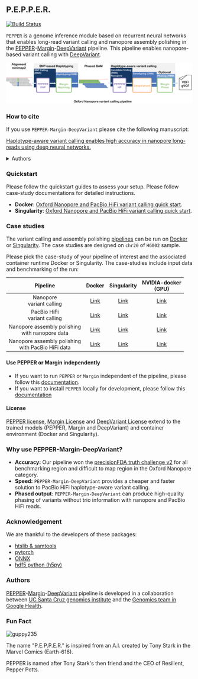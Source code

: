 ## P.E.P.P.E.R.
[![Build Status](https://travis-ci.com/kishwarshafin/pepper.svg?branch=master)](https://travis-ci.com/kishwarshafin/pepper)

`PEPPER` is a genome inference module based on recurrent neural networks that enables long-read variant calling and nanopore assembly polishing in the [PEPPER](https://github.com/kishwarshafin/pepper)-[Margin](https://github.com/UCSC-nanopore-cgl/margin)-[DeepVariant](https://github.com/google/deepvariant) pipeline. This pipeline enables nanopore-based variant calling with [DeepVariant](https://github.com/google/deepvariant).

<p align="center">
<img src="./img/PMDV_variant_calling_ONT.png" alt="PEPPER-Margin-DeepVariant Variant Calling Workflow" width="720p"></img>
</p>

### How to cite
If you use `PEPPER-Margin-DeepVariant` please cite the following manuscript:

[Haplotype-aware variant calling enables high accuracy in nanopore long-reads using deep neural networks.](https://www.biorxiv.org/content/10.1101/2021.03.04.433952v1)
<details>
<summary>Authors</summary>
Kishwar Shafin, Trevor Pesout, Pi-Chuan Chang, Maria Nattestad, Alexey Kolesnikov, Sidharth Goel, Gunjan Baid, Jordan M Eizenga, Karen H Miga, Paolo Carnevali, Miten Jain, Andrew Carroll, Benedict Paten.
</details>

### Quickstart
Please follow the quickstart guides to assess your setup. Please follow case-study documentations for detailed instructions.
* **Docker**: [Oxford Nanopore and PacBio HiFi variant calling quick start](./docs/quickstart/variant_calling_docker_quickstart.md).
* **Singularity**: [Oxford Nanopore and PacBio HiFi variant calling quick start](./docs/quickstart/variant_calling_singularity_quickstart.md).

### Case studies

The variant calling and assembly polishing [pipelines](./docs/module_usage/pipeline_usage.md) can be run on [Docker](https://docs.docker.com/install/linux/docker-ce/ubuntu/) or [Singularity](https://sylabs.io/guides/3.7/user-guide/quick_start.html#quick-installation-steps). The case studies are designed on `chr20` of `HG002` sample.

Please pick the case-study of your pipeline of interest and the associated container runtime Docker or Singularity. The case-studies include input data and benchmarking of the run:

|                       Pipeline                       |                         Docker                         |                               Singularity                               |                     NVIDIA-docker<br>(GPU)                     |
|:----------------------------------------------------:|:------------------------------------------------------:|:-----------------------------------------------------------------------:|:--------------------------------------------------------------:|
|              Nanopore<br>variant calling             |  [Link](./docs/pipeline_docker/ONT_variant_calling.md) |  [Link](./docs/pipeline_singularity/ONT_variant_calling_singularity.md) |  [Link](./docs/pipeline_docker_gpu/ONT_variant_calling_gpu.md) |
|            PacBio HiFi<br>variant calling            | [Link](./docs/pipeline_docker/HiFi_variant_calling.md) | [Link](./docs/pipeline_singularity/HiFi_variant_calling_singularity.md) | [Link](./docs/pipeline_docker_gpu/HiFi_variant_calling_gpu.md) |
|   Nanopore assembly polishing<br>with nanopore data  |     [Link](./docs/pipeline_docker/ONT_polishing.md)    |     [Link](./docs/pipeline_singularity/ONT_polishing_singularity.md)    |     [Link](./docs/pipeline_docker_gpu/ONT_polishing_gpu.md)    |
| Nanopore assembly polishing<br>with PacBio HiFi data |    [Link](./docs/pipeline_docker/HiFi_polishing.md)    |    [Link](./docs/pipeline_singularity/HiFi_polishing_singularity.md)    |    [Link](./docs/pipeline_docker_gpu/HiFi_polishing_gpu.md)    |


#### Use PEPPER or Margin independently
* If you want to run `PEPPER` or `Margin` independent of the pipeline, please follow this [documentation](./docs/module_usage/module_usage.md).
* If you want to install `PEPPER` locally for development, please follow this [documentation](./docs/local_install/install_pepper_locally.md)

#### License
[PEPPER license](./LICENSE), [Margin License](https://github.com/UCSC-nanopore-cgl/margin/blob/master/LICENSE.txt) and [DeepVariant License](https://github.com/google/deepvariant/blob/r1.1/LICENSE) extend to the trained models (PEPPER, Margin and DeepVariant) and container environment (Docker and Singularity).

### Why use PEPPER-Margin-DeepVariant?
 * **Accuracy:** Our pipeline won the [precisionFDA truth challenge v2](https://www.biorxiv.org/content/10.1101/2020.11.13.380741v1) for all benchmarking region and difficult to map region in the Oxford Nanopore category.
 * **Speed:** `PEPPER-Margin-DeepVariant` provides a cheaper and faster solution to PacBio HiFi haplotype-aware variant calling.
 * **Phased output**: `PEPPER-Margin-DeepVariant` can produce high-quality phasing of variants without trio information with nanopore and PacBio HiFi reads.

### Acknowledgement
We are thankful to the developers of these packages:
* [htslib & samtools](http://www.htslib.org/)
* [pytorch](https://pytorch.org/)
* [ONNX](https://onnx.ai/)
* [hdf5 python (h5py)](https://www.h5py.org/)


### Authors
[PEPPER](https://github.com/kishwarshafin/pepper)-[Margin](https://github.com/UCSC-nanopore-cgl/margin)-[DeepVariant](https://github.com/google/deepvariant) pipeline is developed in a collaboration between [UC Santa Cruz genomics institute](https://ucscgenomics.soe.ucsc.edu/) and the [Genomics team in Google Health](https://health.google/health-research/genomics/).


### Fun Fact
<img src="https://vignette.wikia.nocookie.net/marveldatabase/images/7/72/Anthony_Stark_%28Earth-616%29_from_Iron_Man_Vol_5_2_002.jpg/revision/latest?cb=20130407031815" alt="guppy235" width="240p"> <br/>

The name "P.E.P.P.E.R." is inspired from an A.I. created by Tony Stark in the  Marvel Comics (Earth-616).

PEPPER is named after Tony Stark's then friend and the CEO of Resilient, Pepper Potts.
